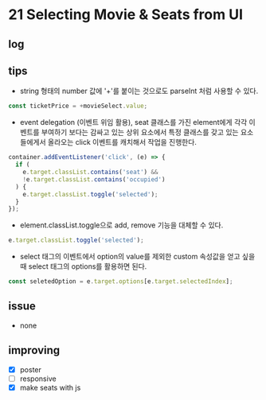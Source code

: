 # 21 Selecting Movie & Seats from UI

## log

## tips

- string 형태의 number 값에 '+'를 붙이는 것으로도 parseInt 처럼 사용할 수 있다.

```javascript
const ticketPrice = +movieSelect.value;
```

- event delegation (이벤트 위임 활용), seat 클래스를 가진 element에게 각각 이벤트를 부여하기 보다는 감싸고 있는 상위 요소에서 특정 클래스를 갖고 있는 요소들에게서 올라오는 click 이벤트를 캐치해서 작업을 진행한다.

```javascript
container.addEventListener('click', (e) => {
  if (
    e.target.classList.contains('seat') &&
    !e.target.classList.contains('occupied')
  ) {
    e.target.classList.toggle('selected');
  }
});
```

- element.classList.toggle으로 add, remove 기능을 대체할 수 있다.

```javascript
e.target.classList.toggle('selected');
```

- select 태그의 이벤트에서 option의 value를 제외한 custom 속성값을 얻고 싶을 때 select 태그의 options를 활용하면 된다.

```javascript
const seletedOption = e.target.options[e.target.selectedIndex];
```

## issue

- none

## improving

- [x] poster
- [ ] responsive
- [x] make seats with js
